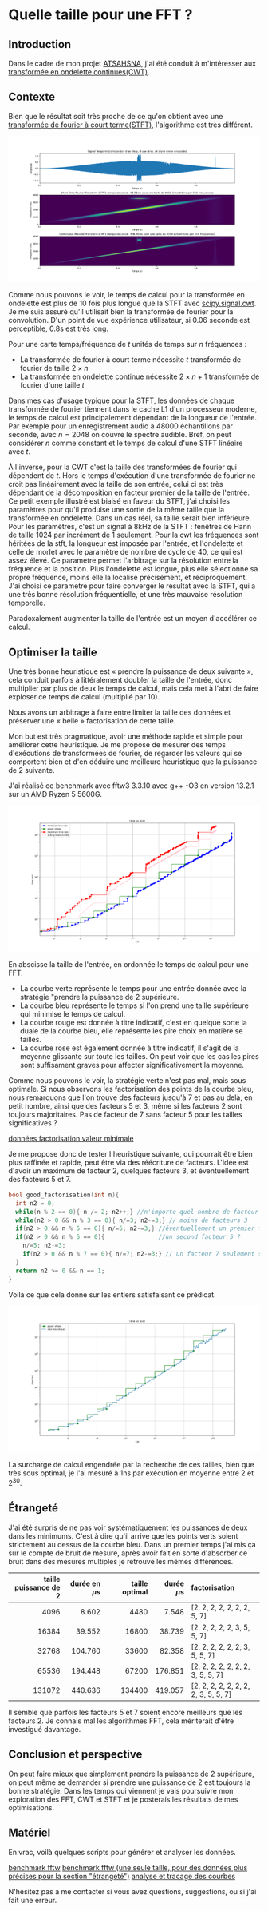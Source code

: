 # Quelle taille pour une FFT ?

## Introduction
Dans le cadre de mon projet
[ATSAHSNA](https://github.com/simonArchipoff/ATSAHSNA), j'ai été
conduit à m'intéresser aux [transformée en ondelette
continues(CWT)](https://fr.wikipedia.org/wiki/Ondelette).


## Contexte

Bien que le résultat soit très proche de ce qu'on obtient avec une
[transformée de fourier à court
terme(STFT)](https://fr.wikipedia.org/wiki/Transform%C3%A9e_de_Fourier_%C3%A0_court_terme),
l'algorithme est très différent.

![comparaison STFT et CWT](stft_cwt.png)

Comme nous pouvons le voir, le temps de calcul pour la transformée en
ondelette est plus de 10 fois plus longue que la STFT avec
[scipy.signal.cwt](https://docs.scipy.org/doc/scipy/reference/generated/scipy.signal.cwt.html). Je
me suis assuré qu'il utilisait bien la transformée de fourier pour la
convolution.  D'un point de vue expérience utilisateur, si 0.06
seconde est perceptible, 0.8s est très long.

Pour une carte temps/fréquence de $t$ unités de temps sur $n$ fréquences :
* La transformée de fourier à court terme nécessite $t$ transformée de fourier de taille $2\times{}n$
* La transformée en ondelette continue nécessite $2\times{}n+1$ transformée de fourier d'une taille $t$

Dans mes cas d'usage typique pour la STFT, les données de chaque
transformée de fourier tiennent dans le cache L1 d'un processeur
moderne, le temps de calcul est principalement dépendant de la
longueur de l'entrée.  Par exemple pour un enregistrement audio à
48000 échantillons par seconde, avec $n = 2048$ on couvre le spectre
audible.  Bref, on peut considérer $n$ comme constant et le temps de
calcul d'une STFT linéaire avec $t$.

À l'inverse, pour la CWT c'est la taille des transformées de fourier
qui dépendent de $t$. Hors le temps d'exécution d'une transformée de
fourier ne croit pas linéairement avec la taille de son entrée, celui
ci est très dépendant de la décomposition en facteur premier de la
taille de l'entrée. Ce petit exemple illustré est biaisé en faveur du
STFT, j'ai choisi les paramètres pour qu'il produise une sortie de la
même taille que la transformée en ondelette. Dans un cas réel, sa
taille serait bien inférieure. Pour les paramètres, c'est un signal à
8kHz de la STFT : fenêtres de Hann de taille 1024 par incrément de 1
seulement. Pour la cwt les fréquences sont héritées de la stft, la
longueur est imposée par l'entrée, et l'ondelette et celle de morlet
avec le paramètre de nombre de cycle de $40$, ce qui est assez
élevé. Ce parametre permet l'arbitrage sur la résolution entre la
fréquence et la position. Plus l'ondelette est longue, plus elle
sélectionne sa propre fréquence, moins elle la localise précisément,
et réciproquement. J'ai choisi ce parametre pour faire converger le
résultat avec la STFT, qui a une très bonne résolution fréquentielle,
et une très mauvaise résolution temporelle.

Paradoxalement augmenter la taille de l'entrée est un moyen d'accélérer ce calcul.

## Optimiser la taille

Une très bonne heuristique est « prendre la puissance de deux suivante »,
cela conduit parfois à littéralement doubler la taille de l'entrée, donc multiplier par plus de deux le temps de calcul,
mais cela met à l'abri de faire exploser ce temps de calcul (multiplié par 10).

Nous avons un arbitrage à faire entre limiter la taille des données et préserver une « belle » factorisation de cette taille.

Mon but est très pragmatique, avoir une méthode rapide et simple pour
améliorer cette heuristique.  Je me propose de mesurer des temps
d'exécutions de transformées de fourier, de regarder les valeurs qui
se comportent bien et d'en déduire une meilleure heuristique que la
puissance de 2 suivante.

J'ai réalisé ce benchmark avec fftw3 3.3.10 avec g++ -O3 en version 13.2.1 sur un AMD Ryzen 5 5600G.

![comparaison size](compare_taille_fft.png)

En abscisse la taille de l'entrée, en ordonnée le temps de calcul pour une FFT.

* La courbe verte représente le temps pour une entrée donnée avec la stratégie "prendre la puissance de 2 supérieure.
* La courbe bleu représente le temps si l'on prend une taille supérieure qui minimise le temps de calcul.
* La courbe rouge est donnée à titre indicatif, c'est en quelque sorte la duale de la courbe bleu, elle représente les pire choix en matière se tailles.
* La courbe rose est également donnée à titre indicatif, il s'agit de la moyenne glissante sur toute les tailles. On peut voir que les cas les pires sont suffisament graves pour affecter significativement la moyenne.

Comme nous pouvons le voir, la stratégie verte n'est pas mal, mais
sous optimale. Si nous observons les factorisation des points de la
courbe bleu, nous remarquons que l'on trouve des facteurs jusqu'à 7 et
pas au delà, en petit nombre, ainsi que des facteurs 5 et 3, même si
les facteurs 2 sont toujours majoritaires. Pas de facteur de 7 sans
facteur 5 pour les tailles significatives ?

[données factorisation valeur minimale](min_factor.md)

Je me propose donc de tester l'heuristique suivante, qui pourrait être
bien plus raffinée et rapide, peut être via des réécriture de
facteurs. L'idée est d'avoir un maximum de facteur 2, quelques
facteurs 3, et éventuellement des facteurs 5 et 7.


```c
bool good_factorisation(int n){
  int n2 = 0;
  while(n % 2 == 0){ n /= 2; n2++;} //n'importe quel nombre de facteur 2
  while(n2 > 0 && n % 3 == 0){ n/=3; n2-=3;} // moins de facteurs 3
  if(n2 > 0 && n % 5 == 0){ n/=5; n2-=3;} //éventuellement un premier facteur 5
  if(n2 > 0 && n % 5 == 0){               //un second facteur 5 ?
	n/=5; n2-=3;
	if(n2 > 0 && n % 7 == 0){ n/=7; n2-=3;} // un facteur 7 seulement s'il y a un facteur 5, cf section « Étrangeté »
  }
  return n2 >= 0 && n == 1;
}

```

Voilà ce que cela donne sur les entiers satisfaisant ce prédicat.

![mon heuristique](good_enough.png)

La surcharge de calcul engendrée par la recherche de ces tailles, bien
que très sous optimal, je l'ai mesuré à $1\text{ns}$ par exécution en moyenne
entre 2 et $2^{30}$. 


## Étrangeté

J'ai été surpris de ne pas voir systématiquement les puissances de
deux dans les minimums. C'est à dire qu'il arrive que les points verts
soient strictement au dessus de la courbe bleu. Dans un premier temps
j'ai mis ça sur le compte de bruit de mesure, après avoir fait en
sorte d'absorber ce bruit dans des mesures multiples je retrouve les
mêmes différences.

| taille puissance de 2 | durée en $\mu\text{s}$ || taille optimal |  durée $\mu\text{s}$ | factorisation |
|-------:|--------------:|-|-------------:|---------------------------:|:-------------------------------------|
|   4096 |          8.602 ||         4480 |                       7.548 | [2, 2, 2, 2, 2, 2, 2, 5, 7]          |
|  16384 |         39.552 ||        16800 |                      38.739 | [2, 2, 2, 2, 2, 3, 5, 5, 7]          |
|  32768 |        104.760 ||        33600 |                      82.358 | [2, 2, 2, 2, 2, 2, 3, 5, 5, 7]       |
|  65536 |        194.448 ||        67200 |                     176.851 | [2, 2, 2, 2, 2, 2, 2, 3, 5, 5, 7]    |
| 131072 |        440.636 ||       134400 |                     419.057 | [2, 2, 2, 2, 2, 2, 2, 2, 3, 5, 5, 7] |

Il semble que parfois les facteurs 5 et 7 soient encore meilleurs que
les facteurs 2. Je connais mal les algorithmes FFT, cela mériterait d'être
investigué  davantage.


## Conclusion et perspective

On peut faire mieux que simplement prendre la puissance de 2
supérieure, on peut même se demander si prendre une puissance de 2 est
toujours la bonne stratégie.  Dans les temps qui viennent je vais
poursuivre mon exploration des FFT, CWT et STFT et je posterais les
résultats de mes optimisations.


## Matériel

En vrac, voilà  quelques scripts pour générer et analyser les données.

[benchmark fftw](./compare_sizes.cpp)
[benchmark fftw (une seule taille, pour des données plus précises pour la section "étrangeté")](./compare_size.cpp)
[analyse et tracage des courbes](./compare_size.py)

N'hésitez pas à me contacter si vous avez questions, suggestions, ou si j'ai fait une erreur.
